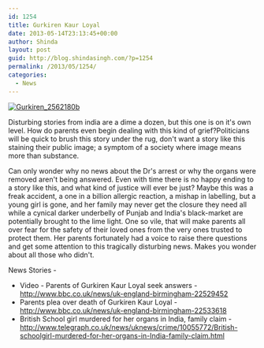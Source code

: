 ```yaml
---
id: 1254
title: Gurkiren Kaur Loyal
date: 2013-05-14T23:13:45+00:00
author: Shinda
layout: post
guid: http://blog.shindasingh.com/?p=1254
permalink: /2013/05/1254/
categories:
  - News
---
```

[<img class="size-full wp-image-1255 aligncenter" alt="Gurkiren_2562180b" src="/wp-content/uploads/2013/05/Gurkiren_2562180b.jpg" width="620" height="387" srcset="/wp-content/uploads/2013/05/Gurkiren_2562180b.jpg 620w, /wp-content/uploads/2013/05/Gurkiren_2562180b-300x187.jpg 300w" sizes="(max-width: 620px) 100vw, 620px" />](/wp-content/uploads/2013/05/Gurkiren_2562180b.jpg)

Disturbing stories from india are a dime a dozen, but this one is on it's own level. How do parents even begin dealing with this kind of grief?Politicians will be quick to brush this story under the rug, don't want a story like this staining their public image; a symptom of a society where image means more than substance.

Can only wonder why no news about the Dr's arrest or why the organs were removed aren't being answered. Even with time there is no happy ending to a story like this, and what kind of justice will ever be just? Maybe this was a freak accident, a one in a billion allergic reaction, a mishap in labelling, but a young girl is gone, and her family may never get the closure they need all while a cynical darker underbelly of Punjab and India's black-market are potentially brought to the lime light. One so vile, that will make parents all over fear for the safety of their loved ones from the very ones trusted to protect them. Her parents fortunately had a voice to raise there questions and get some attention to this tragically disturbing news. Makes you wonder about all those who didn't.

News Stories -

  * Video - Parents of Gurkiren Kaur Loyal seek answers - <http://www.bbc.co.uk/news/uk-england-birmingham-22529452>
  * Parents plea over death of Gurkiren Kaur Loyal - <http://www.bbc.co.uk/news/uk-england-birmingham-22533618>
  * British School girl murdered for her organs in India, family claim - <http://www.telegraph.co.uk/news/uknews/crime/10055772/British-schoolgirl-murdered-for-her-organs-in-India-family-claim.html>